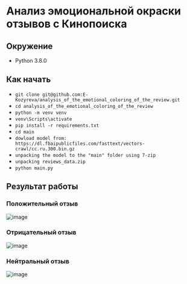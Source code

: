 # Анализ эмоциональной окраски отзывов с Кинопоиска

## Окружение 
* Python 3.8.0

## Как начать
* `git clone git@github.com:E-Kozyreva/analysis_of_the_emotional_coloring_of_the_review.git`
* `cd analysis_of_the_emotional_coloring_of_the_review`
* `python -m venv venv`
* `venv\Scripts\activate`
* `pip install -r requirements.txt`
* `cd main`
* `dowload model from: https://dl.fbaipublicfiles.com/fasttext/vectors-crawl/cc.ru.300.bin.gz`
* `unpacking the model to the "main" folder using 7-zip`
* `unpacking reviews_data.zip`
* `python main.py`

## Результат работы
### Положительный отзыв
![image](https://user-images.githubusercontent.com/83861300/217198191-d0eca70a-ea1e-4148-906c-bfb054abcd9b.png) 

### Отрицательный отзыв
![image](https://user-images.githubusercontent.com/83861300/217198249-39b3e133-b4ab-4b31-95fa-d68a3408bbbc.png)

### Нейтральный отзыв
![image](https://user-images.githubusercontent.com/83861300/217198311-916a074b-f6ab-4e9d-8e5c-a5a8b1638ff4.png)
